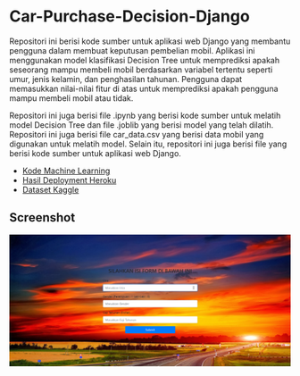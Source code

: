 # Car-Purchase-Decision-Django

Repositori ini berisi kode sumber untuk aplikasi web Django yang membantu pengguna dalam membuat keputusan pembelian mobil. Aplikasi ini menggunakan model klasifikasi Decision Tree untuk memprediksi apakah seseorang mampu membeli mobil berdasarkan variabel tertentu seperti umur, jenis kelamin, dan penghasilan tahunan. Pengguna dapat memasukkan nilai-nilai fitur di atas untuk memprediksi apakah pengguna mampu membeli mobil atau tidak.

Repositori ini juga berisi file .ipynb yang berisi kode sumber untuk melatih model Decision Tree dan file .joblib yang berisi model yang telah dilatih. Repositori ini juga berisi file car_data.csv yang berisi data mobil yang digunakan untuk melatih model. Selain itu, repositori ini juga berisi file yang berisi kode sumber untuk aplikasi web Django.

- [Kode Machine Learning](assets/model)
- [Hasil Deployment Heroku](https://car-purchase-decision-b3e32651a9e4.herokuapp.com/)
- [Dataset Kaggle](https://www.kaggle.com/datasets/gabrielsantello/cars-purchase-decision-dataset)

## Screenshot
![Screenshot Halaman](https://raw.githubusercontent.com/azizp128/car-purchase-decision-django/refs/heads/main/assets/screenshot.png)
